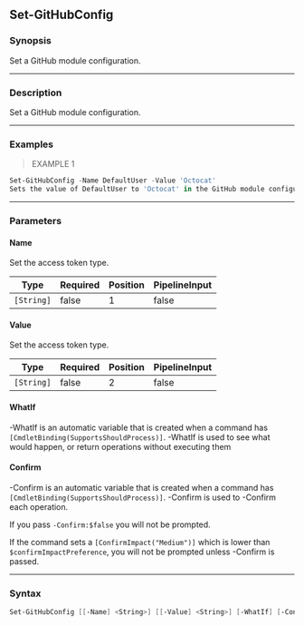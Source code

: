 Set-GitHubConfig
----------------

### Synopsis
Set a GitHub module configuration.

---

### Description

Set a GitHub module configuration.

---

### Examples
> EXAMPLE 1

```PowerShell
Set-GitHubConfig -Name DefaultUser -Value 'Octocat'
Sets the value of DefaultUser to 'Octocat' in the GitHub module configuration.
```

---

### Parameters
#### **Name**
Set the access token type.

|Type      |Required|Position|PipelineInput|
|----------|--------|--------|-------------|
|`[String]`|false   |1       |false        |

#### **Value**
Set the access token type.

|Type      |Required|Position|PipelineInput|
|----------|--------|--------|-------------|
|`[String]`|false   |2       |false        |

#### **WhatIf**
-WhatIf is an automatic variable that is created when a command has ```[CmdletBinding(SupportsShouldProcess)]```.
-WhatIf is used to see what would happen, or return operations without executing them
#### **Confirm**
-Confirm is an automatic variable that is created when a command has ```[CmdletBinding(SupportsShouldProcess)]```.
-Confirm is used to -Confirm each operation.

If you pass ```-Confirm:$false``` you will not be prompted.

If the command sets a ```[ConfirmImpact("Medium")]``` which is lower than ```$confirmImpactPreference```, you will not be prompted unless -Confirm is passed.

---

### Syntax
```PowerShell
Set-GitHubConfig [[-Name] <String>] [[-Value] <String>] [-WhatIf] [-Confirm] [<CommonParameters>]
```
